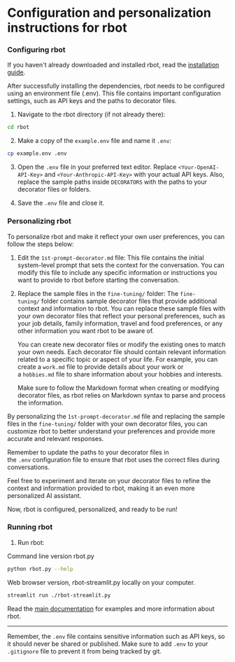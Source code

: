 Configuration and personalization instructions for rbot
=======================================================

### Configuring rbot
If you haven't already downloaded and installed rbot, read the [installation guide](INSTALL.MD).

After successfully installing the dependencies, rbot needs to be configured using an environment file (.env). This file contains important configuration settings, such as API keys and the paths to decorator files.

1.  Navigate to the rbot directory (if not already there):

```bash
cd rbot
```

2.  Make a copy of the `example.env` file and name it `.env`:

```bash
cp example.env .env
```

3.  Open the `.env` file in your preferred text editor. Replace `<Your-OpenAI-API-Key>` and `<Your-Anthropic-API-Key>` with your actual API keys. Also, replace the sample paths inside `DECORATORS` with the paths to your decorator files or folders.

4.  Save the `.env` file and close it.

### Personalizing rbot

To personalize rbot and make it reflect your own user preferences, you can follow the steps below:

1.  Edit the `1st-prompt-decorator.md` file: This file contains the initial system-level prompt that sets the context for the conversation. You can modify this file to include any specific information or instructions you want to provide to rbot before starting the conversation.

2.  Replace the sample files in the `fine-tuning/` folder: The `fine-tuning/` folder contains sample decorator files that provide additional context and information to rbot. You can replace these sample files with your own decorator files that reflect your personal preferences, such as your job details, family information, travel and food preferences, or any other information you want rbot to be aware of.

    You can create new decorator files or modify the existing ones to match your own needs. Each decorator file should contain relevant information related to a specific topic or aspect of your life. For example, you can create a `work.md` file to provide details about your work or a `hobbies.md` file to share information about your hobbies and interests.

    Make sure to follow the Markdown format when creating or modifying decorator files, as rbot relies on Markdown syntax to parse and process the information.

By personalizing the `1st-prompt-decorator.md` file and replacing the sample files in the `fine-tuning/` folder with your own decorator files, you can customize rbot to better understand your preferences and provide more accurate and relevant responses.

Remember to update the paths to your decorator files in the `.env` configuration file to ensure that rbot uses the correct files during conversations.

Feel free to experiment and iterate on your decorator files to refine the context and information provided to rbot, making it an even more personalized AI assistant.

Now, rbot is configured, personalized, and ready to be run!

### Running rbot

1.  Run rbot:

Command line version rbot.py
```bash
python rbot.py --help
```

Web browser version, rbot-streamlit.py locally on your computer.
```bash
streamlit run ./rbot-streamlit.py
```

Read the [main documentation](README.md) for examples and more information about rbot.

* * * * *

Remember, the `.env` file contains sensitive information such as API keys, so it should never be shared or published. Make sure to add `.env` to your `.gitignore` file to prevent it from being tracked by git.
